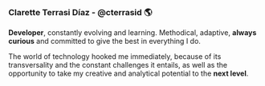 ### Clarette Terrasi Díaz - @cterrasid :earth_americas:

**Developer**, constantly evolving and learning. Methodical, adaptive, **always curious** and committed to give the best in everything I do.

The world of technology hooked me immediately, because of its transversality and the constant challenges it entails, as well as the opportunity to take my creative and analytical potential to the **next level**.
<!--
**cterrasid/cterrasid** is a ✨ _special_ ✨ repository because its `README.md` (this file) appears on your GitHub profile.

Here are some ideas to get you started:

- 🔭 I’m currently working on ...
- 🌱 I’m currently learning ...
- 👯 I’m looking to collaborate on ...
- 🤔 I’m looking for help with ...
- 💬 Ask me about ...
- 📫 How to reach me: ...
- 😄 Pronouns: ...
- ⚡ Fun fact: ...
-->
